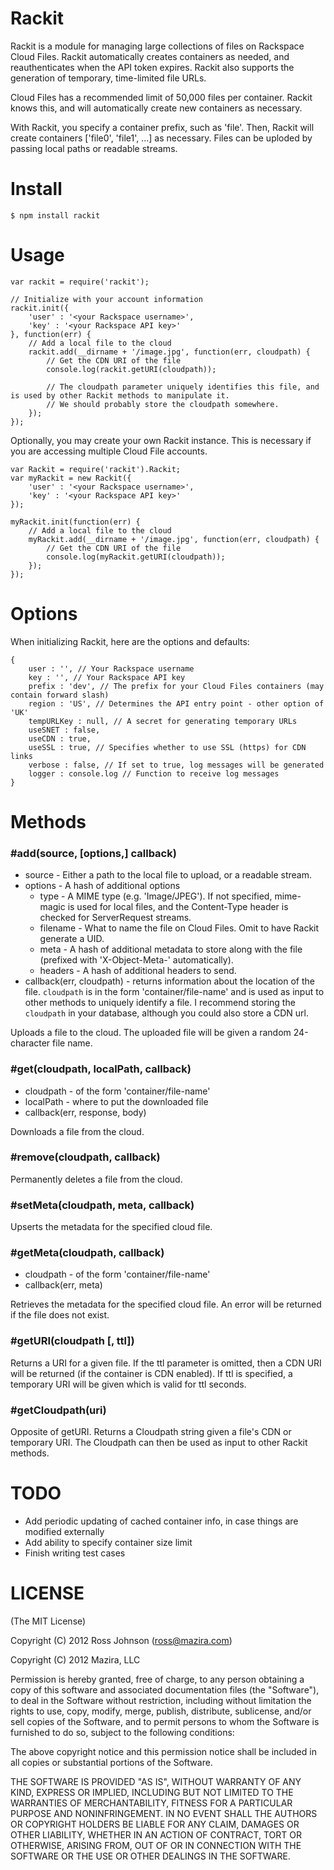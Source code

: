 # Rackit

Rackit is a module for managing large collections of files on Rackspace Cloud Files. Rackit automatically creates containers as needed, and reauthenticates when the API token expires. Rackit also supports the generation of temporary, time-limited file URLs.

Cloud Files has a recommended limit of 50,000 files per container. Rackit knows this, and will automatically create new containers as necessary.

With Rackit, you specify a container prefix, such as 'file'. Then, Rackit will create containers ['file0', 'file1', ...] as necessary. Files can be uploded by passing local paths or readable streams.

# Install

    $ npm install rackit

# Usage

    var rackit = require('rackit');
    
    // Initialize with your account information
    rackit.init({
        'user' : '<your Rackspace username>',
        'key' : '<your Rackspace API key>'
    }, function(err) {
        // Add a local file to the cloud
        rackit.add(__dirname + '/image.jpg', function(err, cloudpath) {
            // Get the CDN URI of the file
            console.log(rackit.getURI(cloudpath));

            // The cloudpath parameter uniquely identifies this file, and is used by other Rackit methods to manipulate it.
            // We should probably store the cloudpath somewhere.
        });
    });

Optionally, you may create your own Rackit instance. This is necessary if you are accessing multiple Cloud File accounts.

    var Rackit = require('rackit').Rackit;
    var myRackit = new Rackit({
        'user' : '<your Rackspace username>',
        'key' : '<your Rackspace API key>'
    });
    
    myRackit.init(function(err) {
        // Add a local file to the cloud
        myRackit.add(__dirname + '/image.jpg', function(err, cloudpath) {
            // Get the CDN URI of the file
            console.log(myRackit.getURI(cloudpath));
        });
    });
    
# Options

When initializing Rackit, here are the options and defaults:

    {
		user : '', // Your Rackspace username
		key : '', // Your Rackspace API key
		prefix : 'dev', // The prefix for your Cloud Files containers (may contain forward slash)
		region : 'US', // Determines the API entry point - other option of 'UK'
		tempURLKey : null, // A secret for generating temporary URLs
		useSNET : false,
		useCDN : true,
		useSSL : true, // Specifies whether to use SSL (https) for CDN links
		verbose : false, // If set to true, log messages will be generated
		logger : console.log // Function to receive log messages
    }

        
# Methods
### #add(source, [options,] callback)
- source - Either a path to the local file to upload, or a readable stream.
- options - A hash of additional options
  - type - A MIME type (e.g. 'Image/JPEG'). If not specified, mime-magic is used for local files, and the Content-Type header is checked for ServerRequest streams.
  - filename - What to name the file on Cloud Files. Omit to have Rackit generate a UID.
  - meta - A hash of additional metadata to store along with the file (prefixed with 'X-Object-Meta-' automatically).
  - headers - A hash of additional headers to send.
- callback(err, cloudpath) - returns information about the location of the file. `cloudpath` is in the form 'container/file-name' and is used as input to other methods to uniquely identify a file. I recommend storing the `cloudpath` in your database, although you could also store a CDN url.

Uploads a file to the cloud. The uploaded file will be given a random 24-character file name.

### #get(cloudpath, localPath, callback)
- cloudpath - of the form 'container/file-name'
- localPath - where to put the downloaded file
- callback(err, response, body)

Downloads a file from the cloud.

### #remove(cloudpath, callback)

Permanently deletes a file from the cloud.

### #setMeta(cloudpath, meta, callback)

Upserts the metadata for the specified cloud file.

### #getMeta(cloudpath, callback)
- cloudpath - of the form 'container/file-name'
- callback(err, meta)

Retrieves the metadata for the specified cloud file. An error will be returned if the file does not exist.

### #getURI(cloudpath [, ttl])

Returns a URI for a given file. If the ttl parameter is omitted, then a CDN URI will be returned (if the container is CDN enabled). If ttl is specified, a temporary URI will be given which is valid for ttl seconds.

### #getCloudpath(uri)

Opposite of getURI. Returns a Cloudpath string given a file's CDN or temporary URI. The Cloudpath can then be used as input to other Rackit methods.

# TODO

* Add periodic updating of cached container info, in case things are modified externally
* Add ability to specify container size limit
* Finish writing test cases

# LICENSE
(The MIT License)

Copyright (C) 2012 Ross Johnson (ross@mazira.com)

Copyright (C) 2012 Mazira, LLC

Permission is hereby granted, free of charge, to any person obtaining a copy of this software and associated documentation files (the "Software"), to deal in the Software without restriction, including without limitation the rights to use, copy, modify, merge, publish, distribute, sublicense, and/or sell copies of the Software, and to permit persons to whom the Software is furnished to do so, subject to the following conditions:

The above copyright notice and this permission notice shall be included in all copies or substantial portions of the Software.

THE SOFTWARE IS PROVIDED "AS IS", WITHOUT WARRANTY OF ANY KIND, EXPRESS OR IMPLIED, INCLUDING BUT NOT LIMITED TO THE WARRANTIES OF MERCHANTABILITY, FITNESS FOR A PARTICULAR PURPOSE AND NONINFRINGEMENT. IN NO EVENT SHALL THE AUTHORS OR COPYRIGHT HOLDERS BE LIABLE FOR ANY CLAIM, DAMAGES OR OTHER LIABILITY, WHETHER IN AN ACTION OF CONTRACT, TORT OR OTHERWISE, ARISING FROM, OUT OF OR IN CONNECTION WITH THE SOFTWARE OR THE USE OR OTHER DEALINGS IN THE SOFTWARE.